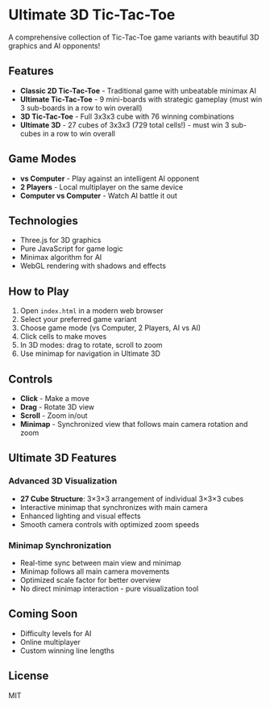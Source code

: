 # Ultimate 3D Tic-Tac-Toe

A comprehensive collection of Tic-Tac-Toe game variants with beautiful 3D graphics and AI opponents!

## Features

- **Classic 2D Tic-Tac-Toe** - Traditional game with unbeatable minimax AI
- **Ultimate Tic-Tac-Toe** - 9 mini-boards with strategic gameplay (must win 3 sub-boards in a row to win overall)
- **3D Tic-Tac-Toe** - Full 3x3x3 cube with 76 winning combinations
- **Ultimate 3D** - 27 cubes of 3x3x3 (729 total cells!) - must win 3 sub-cubes in a row to win overall

## Game Modes

- **vs Computer** - Play against an intelligent AI opponent
- **2 Players** - Local multiplayer on the same device
- **Computer vs Computer** - Watch AI battle it out

## Technologies

- Three.js for 3D graphics
- Pure JavaScript for game logic
- Minimax algorithm for AI
- WebGL rendering with shadows and effects

## How to Play

1. Open `index.html` in a modern web browser
2. Select your preferred game variant
3. Choose game mode (vs Computer, 2 Players, AI vs AI)
4. Click cells to make moves
5. In 3D modes: drag to rotate, scroll to zoom
6. Use minimap for navigation in Ultimate 3D

## Controls

- **Click** - Make a move
- **Drag** - Rotate 3D view
- **Scroll** - Zoom in/out
- **Minimap** - Synchronized view that follows main camera rotation and zoom

## Ultimate 3D Features

### Advanced 3D Visualization
- **27 Cube Structure**: 3×3×3 arrangement of individual 3×3×3 cubes
- Interactive minimap that synchronizes with main camera
- Enhanced lighting and visual effects
- Smooth camera controls with optimized zoom speeds

### Minimap Synchronization
- Real-time sync between main view and minimap
- Minimap follows all main camera movements
- Optimized scale factor for better overview
- No direct minimap interaction - pure visualization tool

## Coming Soon

- Difficulty levels for AI
- Online multiplayer
- Custom winning line lengths

## License

MIT